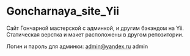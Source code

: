 # Goncharnaya_site_Yii
Сайт Гончарной мастерской с админкой, и другим бэкэндом на Yii.
Статическая верстка и макет расположены в другом репозитории.

Логин и пароль для админки:
admin@yandex.ru
admin
